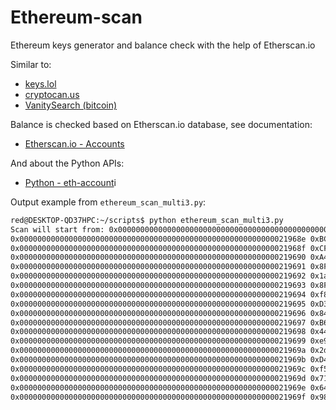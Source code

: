 # Ethereum-scan
Ethereum keys generator and balance check with the help of Etherscan.io

Similar to:
- [keys.lol](https://keys.lol/)
- [cryptocan.us](https://cryptoscan.us/)
- [VanitySearch (bitcoin)](https://github.com/JeanLucPons/VanitySearch)

Balance is checked based on Etherscan.io database, see documentation:
- [Etherscan.io - Accounts](https://docs.etherscan.io/api-endpoints/accounts#get-ether-balance-for-multiple-addresses-in-a-single-call)

And about the Python APIs:
- [Python - eth-account](https://eth-account.readthedocs.io/en/stable/eth_account.html#module-eth_account.account)i

Output example from `ethereum_scan_multi3.py`:
```bash
red@DESKTOP-QD37HPC:~/scripts$ python ethereum_scan_multi3.py
Scan will start from: 0x000000000000000000000000000000000000000000000000000000000021968E
0x000000000000000000000000000000000000000000000000000000000021968e 0xBC2EcBE3e5f66a8a66028c668C7c02a2279A39ce 00000000.00000000 Inactive
0x000000000000000000000000000000000000000000000000000000000021968f 0xCF6cE697Ca32F2DCC511167215e5FCE478179B33 00000000.00000000 Inactive
0x0000000000000000000000000000000000000000000000000000000000219690 0xA450Cf1fA11a84f629684CEAc185cC1fbe88946b 00000000.00000000 Inactive
0x0000000000000000000000000000000000000000000000000000000000219691 0x8F0735191694c222Cb4aa702d5FA1DcA15c1A336 00000000.00000000 Inactive
0x0000000000000000000000000000000000000000000000000000000000219692 0x1a38Ce75bC7983c5d9Df31DA9Cc7319886916091 00000000.00000000 Inactive
0x0000000000000000000000000000000000000000000000000000000000219693 0x8FaBA9ba1112777AB4Ad7C2ea6cA10B1f63a8d65 00000000.00000000 Inactive
0x0000000000000000000000000000000000000000000000000000000000219694 0xf88c40c43d945B16D5e486b9fD7F905ebEeeb3fe 00000000.00000000 Inactive
0x0000000000000000000000000000000000000000000000000000000000219695 0xD3d6B0EAe234D29A766B47aCe416a98f6786adbA 00000000.00000000 Inactive
0x0000000000000000000000000000000000000000000000000000000000219696 0x84BDfAb2cB25a2c3753618f10BD6deCE03B851a7 00000000.00000000 Inactive
0x0000000000000000000000000000000000000000000000000000000000219697 0xB6b28974ECaaDf55bf7be2494736e633Ca3e8Ad5 00000000.00000000 Inactive
0x0000000000000000000000000000000000000000000000000000000000219698 0x441Fc6e5708B968e31A4d1f035E45dD90138c9e1 00000000.00000000 Inactive
0x0000000000000000000000000000000000000000000000000000000000219699 0xe9eBeD9A39737e5CfCe245abbaCFFbf59542E588 00000000.00000000 Inactive
0x000000000000000000000000000000000000000000000000000000000021969a 0x2dedaEA12fB2A4C57fDEAB3D979e2345d457029d 00000000.00000000 Inactive
0x000000000000000000000000000000000000000000000000000000000021969b 0xD46Ec249cBA53c60cedFF9BC8d30988f72f596e6 00000000.00000000 Inactive
0x000000000000000000000000000000000000000000000000000000000021969c 0xf545A4807a4e60de39222F911278AeF8f77A6a3e 00000000.00000000 Inactive
0x000000000000000000000000000000000000000000000000000000000021969d 0x71B8D9Bd8ddbEE80d7fF3ad79E4D0609e2F94047 00000000.00000000 Inactive
0x000000000000000000000000000000000000000000000000000000000021969e 0x64269350070EB763894B320f0b28031710078d1b 00000000.00000000 Inactive
0x000000000000000000000000000000000000000000000000000000000021969f 0x9815795742a79941F93fE97bD2C4D7F791e8DE4A 00000000.00000000 Inactive
```
